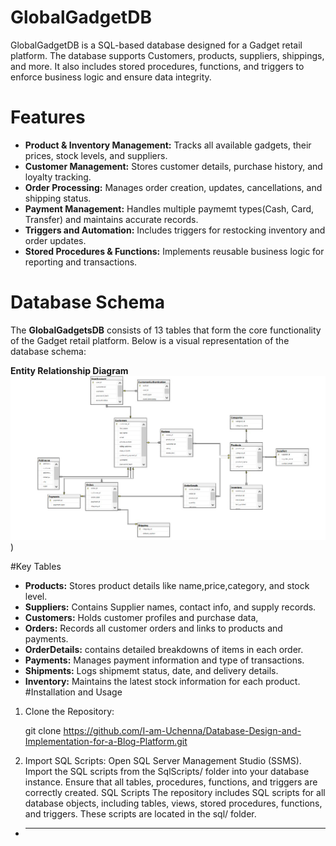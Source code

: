 # GlobalGadgetDB
GlobalGadgetDB is a SQL-based database designed for a Gadget retail platform. The database supports Customers, products, suppliers, shippings, and more. It also includes stored procedures, functions, and triggers to enforce business logic and ensure data integrity. 
# Features
- **Product & Inventory Management:** Tracks all available gadgets, their prices, stock levels, and suppliers.
- **Customer Management:** Stores customer details, purchase history, and loyalty tracking.
- **Order Processing:** Manages order creation, updates, cancellations, and shipping status.
- **Payment Management:** Handles multiple paymemt types(Cash, Card, Transfer) and maintains accurate records.
- **Triggers and Automation:** Includes triggers for restocking inventory and order updates.
- **Stored Procedures & Functions:** Implements reusable business logic for reporting and transactions.
# Database Schema
The **GlobalGadgetsDB** consists of 13 tables that form the core functionality of the Gadget retail platform. Below is a visual representation of the database schema:

**Entity Relationship Diagram**
![ERD Diagram](https://github.com/Mhykerl-07/GlobalGadgets-Database-Design-and-Implementation/blob/main/image/Global%20ERD%20Diagram.jpg?raw=true))

#Key Tables
- **Products:** Stores product details like name,price,category, and stock level.
- **Suppliers:** Contains Supplier names, contact info, and supply records.
- **Customers:** Holds customer profiles and purchase data,
- **Orders:** Records all customer orders and links to products and payments.
- **OrderDetails:** contains detailed breakdowns of items in each order.
- **Payments:** Manages payment information and type of transactions.
- **Shipments:** Logs shipmemt status, date, and delivery details.
- **Inventory:** Maintains the latest stock information for each product.
#Installation and Usage
1. Clone the Repository:

   git clone https://github.com/I-am-Uchenna/Database-Design-and-Implementation-for-a-Blog-Platform.git

2. Import SQL Scripts:
Open SQL Server Management Studio (SSMS).
Import the SQL scripts from the SqlScripts/ folder into your database instance.
Ensure that all tables, procedures, functions, and triggers are correctly created.
SQL Scripts
The repository includes SQL scripts for all database objects, including tables, views, stored procedures, functions, and triggers. These scripts are located in the sql/ folder.
- ***
